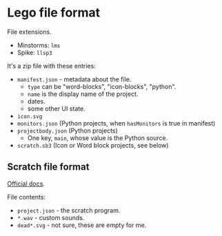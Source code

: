 # Lego file format

File extensions.

- Minstorms: `lms`
- Spike: `llsp3`

It's a zip file with these entries:

- `manifest.json` - metadata about the file.
    - `type` can be "word-blocks", "icon-blocks", "python".
    - `name` is the display name of the project.
    - dates.
    - some other UI state.
- `icon.svg`
- `monitors.json` (Python projects, when `hasMonitors` is true in manifest)
- `projectbody.json` (Python projects)
    - One key, `main`, whose value is the Python source.
- `scratch.sb3` (Icon or Word block projects, see below)

## Scratch file format

[Official docs](https://en.scratch-wiki.info/wiki/Scratch_File_Format).

File contents:

- `project.json` - the scratch program.
- `*.wav` - custom sounds.
- `dead*.svg` - not sure, these are empty for me.
